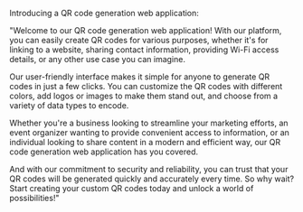 Introducing a QR code generation web application:

"Welcome to our QR code generation web application! With our platform, you can easily create QR codes for various purposes, whether it's for linking to a website, sharing contact information, providing Wi-Fi access details, or any other use case you can imagine.

Our user-friendly interface makes it simple for anyone to generate QR codes in just a few clicks. You can customize the QR codes with different colors, add logos or images to make them stand out, and choose from a variety of data types to encode.

Whether you're a business looking to streamline your marketing efforts, an event organizer wanting to provide convenient access to information, or an individual looking to share content in a modern and efficient way, our QR code generation web application has you covered.

And with our commitment to security and reliability, you can trust that your QR codes will be generated quickly and accurately every time. So why wait? Start creating your custom QR codes today and unlock a world of possibilities!"

